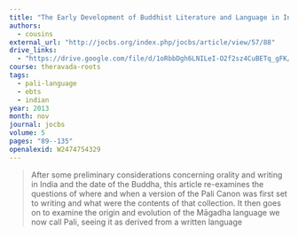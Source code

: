 ```yaml
---
title: "The Early Development of Buddhist Literature and Language in India"
authors:
  - cousins
external_url: "http://jocbs.org/index.php/jocbs/article/view/57/88"
drive_links:
  - "https://drive.google.com/file/d/1oRbbDgh6LNILeI-O2f2sz4CuBETq_gFK/view?usp=drivesdk"
course: theravada-roots
tags:
  - pali-language
  - ebts
  - indian
year: 2013
month: nov
journal: jocbs
volume: 5
pages: "89--135"
openalexid: W2474754329
---
```


> After some preliminary considerations concerning orality and writing in India and the date of the Buddha, this article re-examines the questions of where and when a version of the Pali Canon was first set to writing and what were the contents of that collection.
> It then goes on to examine the origin and evolution of the Māgadha language we now call Pali, seeing it as derived from a written language
